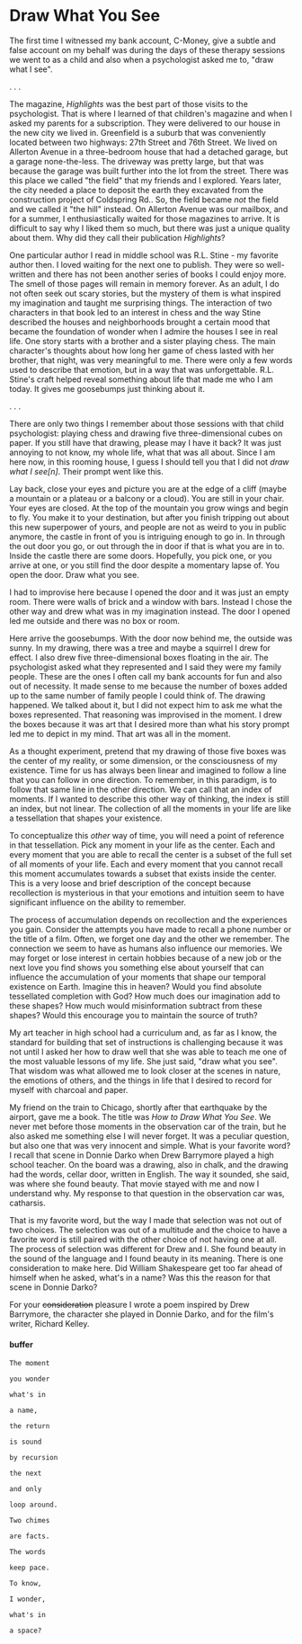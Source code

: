# Draw What You See

The first time I witnessed my bank account, C-Money, give a subtle and false account on my behalf was during the days of these therapy sessions we went to as a child and also when a psychologist asked me to, "draw what I see".

. . .

The magazine, _Highlights_ was the best part of those visits to the psychologist. That is where I learned of that children's magazine and when I asked my parents for a subscription. They were delivered to our house in the new city we lived in. Greenfield is a suburb that was conveniently located between two highways: 27th Street and 76th Street. We lived on Allerton Avenue in a three-bedroom house that had a detached garage, but a garage none-the-less. The driveway was pretty large, but that was because the garage was built further into the lot from the street. There was this place we called "the field" that my friends and I explored. Years later, the city needed a place to deposit the earth they excavated from the construction project of Coldspring Rd.. So, the field became _not_ the field and we called it "the hill" instead. On Allerton Avenue was our mailbox, and for a summer, I enthusiastically waited for those magazines to arrive. It is difficult to say why I liked them so much, but there was just a unique quality about them. Why did they call their publication _Highlights_?

One particular author I read in middle school was R.L. Stine - my favorite author then. I loved waiting for the next one to publish. They were so well-written and there has not been another series of books I could enjoy more. The smell of those pages will remain in memory forever. As an adult, I do not often seek out scary stories, but the mystery of them is what inspired my imagination and taught me surprising things. The interaction of two characters in that book led to an interest in chess and the way Stine described the houses and neighborhoods brought a certain mood that became the foundation of wonder when I admire the houses I see in real life. One story starts with a brother and a sister playing chess. The main character's thoughts about how long her game of chess lasted with her brother, that night, was very meaningful to me. There were only a few words used to describe that emotion, but in a way that was unforgettable. R.L. Stine's craft helped reveal something about life that made me who I am today. It gives me goosebumps just thinking about it.

. . .

There are only two things I remember about those sessions with that child psychologist: playing chess and drawing five three-dimensional cubes on paper. If you still have that drawing, please may I have it back? It was just annoying to not know, my whole life, what that was all about. Since I am here now, in this rooming house, I guess I should tell you that I did not _draw what I see[n]_. Their prompt went like this.

Lay back, close your eyes and picture you are at the edge of a cliff (maybe a mountain or a plateau or a balcony or a cloud). You are still in your chair. Your eyes are closed. At the top of the mountain you grow wings and begin to fly. You make it to your destination, but after you finish tripping out about this new superpower of yours, and people are not as weird to you in public anymore, the castle in front of you is intriguing enough to go in. In through the out door you go, or out through the in door if that is what you are in to. Inside the castle there are some doors. Hopefully, you pick one, or you arrive at one, or you still find the door despite a momentary lapse of. You open the door. Draw what you see.

I had to improvise here because I opened the door and it was just an empty room. There were walls of brick and a window with bars. Instead I chose the other way and drew what was in my imagination instead. The door I opened led me outside and there was no box or room.

Here arrive the goosebumps. With the door now behind me, the outside was sunny. In my drawing, there was a tree and maybe a squirrel I drew for effect. I also drew five three-dimensional boxes floating in the air. The psychologist asked what they represented and I said they were my family people. These are the ones I often call my bank accounts for fun and also out of necessity. It made sense to me because the number of boxes added up to the same number of family people I could think of. The drawing happened. We talked about it, but I did not expect him to ask me what the boxes represented. That reasoning was improvised in the moment. I drew the boxes because it was art that I desired more than what his story prompt led me to depict in my mind. That art was all in the moment.

As a thought experiment, pretend that my drawing of those five boxes was the center of my reality, or some dimension, or the consciousness of my existence. Time for us has always been linear and imagined to follow a line that you can follow in one direction. To remember, in this paradigm, is to follow that same line in the other direction. We can call that an index of moments. If I wanted to describe this other way of thinking, the index is still an index, but not linear. The collection of all the moments in your life are like a tessellation that shapes your existence.

To conceptualize this _other_ way of time, you will need a point of reference in that tessellation. Pick any moment in your life as the center. Each and every moment that you are able to recall the center is a subset of the full set of all moments of your life. Each and every moment that you cannot recall this moment accumulates towards a subset that exists inside the center. This is a very loose and brief description of the concept because recollection is mysterious in that your emotions and intuition seem to have significant influence on the ability to remember.

The process of accumulation depends on recollection and the experiences you gain. Consider the attempts you have made to recall a phone number or the title of a film. Often, we forget one day and the other we remember. The connection we seem to have as humans also influence our memories. We may forget or lose interest in certain hobbies because of a new job or the next love you find shows you something else about yourself that can influence the accumulation of your moments that shape our temporal existence on Earth. Imagine this in heaven? Would you find absolute tessellated completion with God? How much does our imagination add to these shapes? How much would misinformation subtract from these shapes? Would this encourage you to maintain the source of truth?

My art teacher in high school had a curriculum and, as far as I know, the standard for building that set of instructions is challenging because it was not until I asked her how to draw well that she was able to teach me one of the most valuable lessons of my life. She just said, "draw what you see". That wisdom was what allowed me to look closer at the scenes in nature, the emotions of others, and the things in life that I desired to record for myself with charcoal and paper.

My friend on the train to Chicago, shortly after that earthquake by the airport, gave me a book. The title was _How to Draw What You See_. We never met before those moments in the observation car of the train, but he also asked me something else I will never forget. It was a peculiar question, but also one that was very innocent and simple. What is your favorite word? I recall that scene in Donnie Darko when Drew Barrymore played a high school teacher. On the board was a drawing, also in chalk, and the drawing had the words, cellar door, written in English. The way it sounded, she said, was where she found beauty. That movie stayed with me and now I understand why. My response to that question in the observation car was, catharsis.

That is my favorite word, but the way I made that selection was not out of two choices. The selection was out of a multitude and the choice to have a favorite word is still paired with the other choice of not having one at all. The process of selection was different for Drew and I. She found beauty in the sound of the language and I found beauty in its meaning. There is one consideration to make here. Did William Shakespeare get too far ahead of himself when he asked, what's in a name? Was this the reason for that scene in Donnie Darko?

For your ~~consideration~~ pleasure I wrote a poem inspired by Drew Barrymore, the character she played in Donnie Darko, and for the film's writer, Richard Kelley.

#### buffer

```text
The moment

you wonder

what's in

a name,

the return

is sound

by recursion

the next

and only

loop around.

Two chimes

are facts.

The words

keep pace.

To know,

I wonder,

what's in

a space?
```
